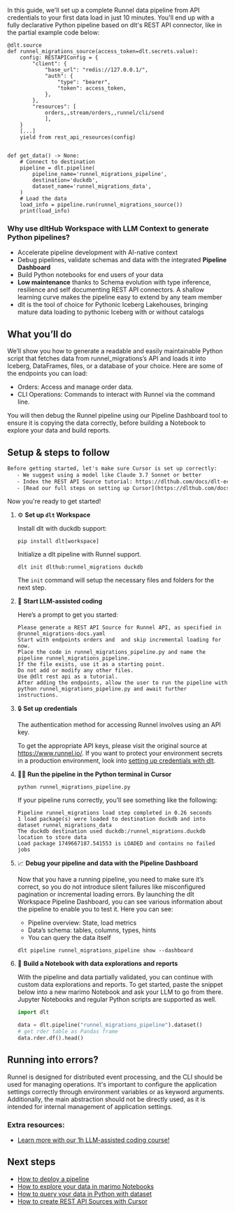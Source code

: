 In this guide, we'll set up a complete Runnel data pipeline from API credentials to your first data load in just 10 minutes. You'll end up with a fully declarative Python pipeline based on dlt's REST API connector, like in the partial example code below:

```python-outcome
@dlt.source
def runnel_migrations_source(access_token=dlt.secrets.value):
    config: RESTAPIConfig = {
        "client": {
            "base_url": "redis://127.0.0.1/",
            "auth": {
                "type": "bearer",
                "token": access_token,
            },
        },
        "resources": [
            orders,,stream/orders,,runnel/cli/send
            ],
    }
    [...]
    yield from rest_api_resources(config)


def get_data() -> None:
    # Connect to destination
    pipeline = dlt.pipeline(
        pipeline_name='runnel_migrations_pipeline',
        destination='duckdb',
        dataset_name='runnel_migrations_data', 
    )
    # Load the data
    load_info = pipeline.run(runnel_migrations_source())
    print(load_info) 
```

### Why use dltHub Workspace with LLM Context to generate Python pipelines?

- Accelerate pipeline development with AI-native context
- Debug pipelines, validate schemas and data with the integrated **Pipeline Dashboard**
- Build Python notebooks for end users of your data
- **Low maintenance** thanks to Schema evolution with type inference, resilience and self documenting REST API connectors. A shallow learning curve makes the pipeline easy to extend by any team member
- dlt is the tool of choice for Pythonic Iceberg Lakehouses, bringing mature data loading to pythonic Iceberg with or without catalogs

## What you’ll do

We’ll show you how to generate a readable and easily maintainable Python script that fetches data from runnel_migrations’s API and loads it into Iceberg, DataFrames, files, or a database of your choice. Here are some of the endpoints you can load:

- Orders: Access and manage order data.
- CLI Operations: Commands to interact with Runnel via the command line.

You will then debug the Runnel pipeline using our Pipeline Dashboard tool to ensure it is copying the data correctly, before building a Notebook to explore your data and build reports.

## Setup & steps to follow

```default
Before getting started, let's make sure Cursor is set up correctly:
   - We suggest using a model like Claude 3.7 Sonnet or better
   - Index the REST API Source tutorial: https://dlthub.com/docs/dlt-ecosystem/verified-sources/rest_api/ and add it to context as **@dlt rest api**
   - [Read our full steps on setting up Cursor](https://dlthub.com/docs/dlt-ecosystem/llm-tooling/cursor-restapi#23-configuring-cursor-with-documentation)
```

Now you're ready to get started!

1. ⚙️ **Set up `dlt` Workspace**
    
    Install dlt with duckdb support:
    ```shell
    pip install dlt[workspace]
    ```

    Initialize a dlt pipeline with Runnel support.
    ```shell
    dlt init dlthub:runnel_migrations duckdb
    ```

    The `init` command will setup the necessary files and folders for the next step.
    
2. 🤠 **Start LLM-assisted coding**
    
    Here’s a prompt to get you started:
    
    ```prompt
    Please generate a REST API Source for Runnel API, as specified in @runnel_migrations-docs.yaml 
    Start with endpoints orders and  and skip incremental loading for now. 
    Place the code in runnel_migrations_pipeline.py and name the pipeline runnel_migrations_pipeline. 
    If the file exists, use it as a starting point. 
    Do not add or modify any other files. 
    Use @dlt rest api as a tutorial. 
    After adding the endpoints, allow the user to run the pipeline with python runnel_migrations_pipeline.py and await further instructions.
    ```

    
3. 🔒 **Set up credentials** 
    
    The authentication method for accessing Runnel involves using an API key.
    
    To get the appropriate API keys, please visit the original source at https://www.runnel.io/.
    If you want to protect your environment secrets in a production environment, look into [setting up credentials with dlt](https://dlthub.com/docs/walkthroughs/add_credentials).
    
4. 🏃‍♀️ **Run the pipeline in the Python terminal in Cursor**
    
    ```shell
    python runnel_migrations_pipeline.py
    ```
    
    If your pipeline runs correctly, you’ll see something like the following:
    
    ```shell
    Pipeline runnel_migrations load step completed in 0.26 seconds
    1 load package(s) were loaded to destination duckdb and into dataset runnel_migrations_data
    The duckdb destination used duckdb:/runnel_migrations.duckdb location to store data
    Load package 1749667187.541553 is LOADED and contains no failed jobs
    ```
    
5. 📈 **Debug your pipeline and data with the Pipeline Dashboard**

    Now that you have a running pipeline, you need to make sure it’s correct, so you do not introduce silent failures like misconfigured pagination or incremental loading errors. By launching the dlt Workspace Pipeline Dashboard, you can see various information about the pipeline to enable you to test it. Here you can see:
    - Pipeline overview: State, load metrics
    - Data’s schema: tables, columns, types, hints
    - You can query the data itself
    
    ```shell
    dlt pipeline runnel_migrations_pipeline show --dashboard
    ```
    
6. 🐍 **Build a Notebook with data explorations and reports**

    With the pipeline and data partially validated, you can continue with custom data explorations and reports. To get started, paste the snippet below into a new marimo Notebook and ask your LLM to go from there. Jupyter Notebooks and regular Python scripts are supported as well.

    
    ```python
    import dlt

   data = dlt.pipeline("runnel_migrations_pipeline").dataset()
   # get rder table as Pandas frame
   data.rder.df().head()
    ```

## Running into errors?

Runnel is designed for distributed event processing, and the CLI should be used for managing operations. It's important to configure the application settings correctly through environment variables or as keyword arguments. Additionally, the main abstraction should not be directly used, as it is intended for internal management of application settings.

### Extra resources:

- [Learn more with our 1h LLM-assisted coding course!](https://www.youtube.com/watch?v=GGid70rnJuM)

## Next steps

- [How to deploy a pipeline](https://dlthub.com/docs/walkthroughs/deploy-a-pipeline)
- [How to explore your data in marimo Notebooks](https://dlthub.com/docs/general-usage/dataset-access/marimo)
- [How to query your data in Python with dataset](https://dlthub.com/docs/general-usage/dataset-access/dataset)
- [How to create REST API Sources with Cursor](https://dlthub.com/docs/dlt-ecosystem/llm-tooling/cursor-restapi)